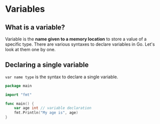 # Variables

## What is a variable?

Variable is the **name given to a memory location** to store a value of a specific type. There are various syntaxes to declare variables in Go. Let's look at them one by one.

## Declaring a single variable

`var name type` is the syntax to declare a single variable.

```go
package main

import "fmt"

func main() {
    var age int // variable declaration
    fmt.Println("My age is", age)
}
```
